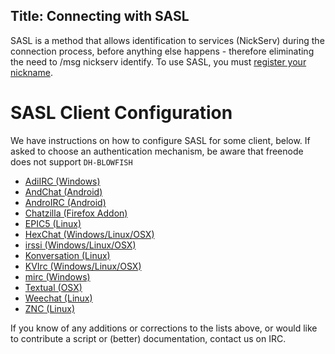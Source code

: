 Title: Connecting with SASL
---
SASL is a method that allows identification to services (NickServ) during the connection process, before anything else happens - therefore eliminating the need to
/msg nickserv identify. To use SASL, you must [register your nickname](kb/using/registration).

SASL Client Configuration
==============

We have instructions on how to configure SASL for some client, below. If asked to choose an authentication mechanism, be aware that freenode does not support `DH-BLOWFISH`

* [AdiIRC (Windows)<i class="fa fa-external-link" aria-hidden="true"></i>](https://dev.adiirc.com/projects/adiirc/wiki/SASL)
* [AndChat (Android)<i class="fa fa-external-link" aria-hidden="true"></i>](http://www.andchat.net/page/misc_doc)
* [AndroIRC (Android)<i class="fa fa-external-link" aria-hidden="true"></i>](http://wiki.androirc.com/nickserv_sasl)
* [Chatzilla (Firefox Addon)](kb/sasl/chatzilla)
* [EPIC5 (Linux)](kb/sasl/epic5)
* [HexChat (Windows/Linux/OSX)](kb/sasl/hexchat)
* [irssi (Windows/Linux/OSX)](kb/sasl/irssi)
* [Konversation (Linux)<i class="fa fa-external-link" aria-hidden="true"></i>](http://userbase.kde.org/Konversation/Configuring_SASL_authentication)
* [KVIrc (Windows/Linux/OSX)](kb/sasl/kvirc)
* [mirc (Windows)](kb/sasl/mirc)
* [Textual (OSX)](kb/sasl/textual)
* [Weechat (Linux)<i class="fa fa-external-link" aria-hidden="true"></i>](https://www.weechat.org/files/doc/stable/weechat_user.en.html#irc_sasl_authentication)
* [ZNC (Linux)<i class="fa fa-external-link" aria-hidden="true"></i>](http://wiki.znc.in/Sasl#example)

If you know of any additions or corrections to the lists above, or would like to contribute a script or (better) documentation, contact us on IRC.
